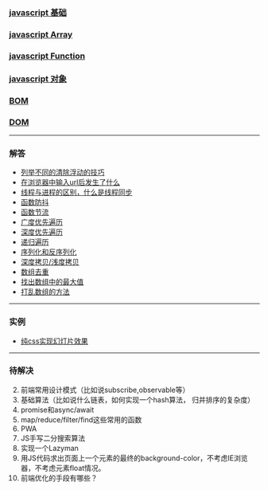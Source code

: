 ### [javascript 基础](note/Base.md)

### [javascript Array](note/Array.md)

### [javascript Function](note/Function.md)

### [javascript 对象](note/对象.md)

### [BOM](note/BOM.md)

### [DOM](note/DOM.md)
---

### 解答

* [列举不同的清除浮动的技巧](ote/problems/README.md#clearfix)
* [在浏览器中输入url后发生了什么](note/problems/what-really-happens-when-you-navigate-to-a-url.md)
* [线程与进程的区别，什么是线程同步](note/problems/README.md#线程与进程的区别)
* [函数防抖](note/problems/README.md#函数防抖)
* [函数节流](note/problems/README.md#函数节流)
* [广度优先遍历](note/problems/README.md#广度优先遍历)
* [深度优先遍历](note/problems/README.md#深度优先遍历)
* [递归遍历](note/problems/README.md#递归遍历)
* [序列化和反序列化](note/problems/README.md#序列化)
* [深度拷贝/浅度拷贝](note/problems/README.md#clone)
* [数组去重](note/problems/README.md#unique)
* [找出数组中的最大值](note/problems/README.md#max)
* [打乱数组的方法](note/problems/README.md#arrayrandom)

---

### 实例

* [纯css实现幻灯片效果](code/prue-css-silder-1.html)

---

### 待解决

2. 前端常用设计模式（比如说subscribe,observable等）
3. 基础算法（比如说什么链表，如何实现一个hash算法， 归并排序的复杂度）
4. promise和async/await
5. map/reduce/filter/find这些常用的函数 
6.  PWA
7. JS手写二分搜索算法
8. 实现一个Lazyman
9. 用JS代码求出页面上一个元素的最终的background-color，不考虑IE浏览器，不考虑元素float情况。
10. 前端优化的手段有哪些？